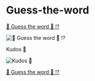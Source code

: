 # Guess-the-word
<a href="https://github.com/hemant467/Guess-the-word">🎲 Guess the word 📝 ⁉️</a>

![🎲 Guess the word 📝 ⁉️](https://github.com/hemant467/Guess-the-word/assets/85243370/f49ec52b-b3c9-4b0c-b274-2d4f3f6c9edf)

Kudos 👏

![Kudos 👏](https://github.com/hemant467/Guess-the-word/assets/85243370/e1b82804-4019-4bb0-9ce0-6816f1111afb)

<a href="https://github.com/hemant467/Guess-the-word">🎲 Guess the word 📝 ⁉️</a>
